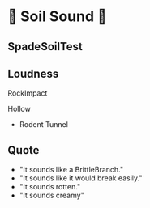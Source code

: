 # 💜 Soil Sound 💜

## SpadeSoilTest

## Loudness

RockImpact

Hollow

- Rodent Tunnel


## Quote
- "It sounds like a BrittleBranch."
- "It sounds like it would break easily."
- "It sounds rotten."
- "It sounds creamy"

